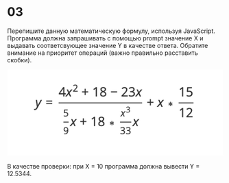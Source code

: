 # 03
Перепишите данную математическую формулу, используя JavaScript. Программа должна запрашивать с помощью prompt значение X и выдавать соответсвующее значение Y в качестве ответа. Обратите внимание на приоритет операций (важно правильно расставить скобки).

![image](image.png)

В качестве проверки: при X = 10 программа должна вывести Y = 12.5344.